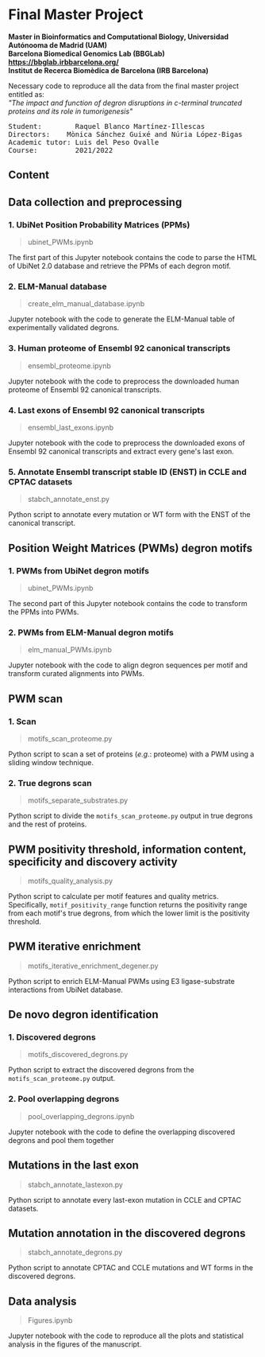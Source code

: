 # Final Master Project

**Master in Bioinformatics and Computational Biology, Universidad Autónooma de Madrid (UAM)**\
**Barcelona Biomedical Genomics Lab (BBGLab) https://bbglab.irbbarcelona.org/** \
**Institut de Recerca Biomèdica de Barcelona (IRB Barcelona)**

Necessary code to reproduce all the data from the final master project entitled as:\
*"The impact and function of degron disruptions in c-terminal truncated proteins and its role in tumorigenesis"*
<pre>
Student:        Raquel Blanco Martínez-Illescas
Directors:    Mònica Sánchez Guixé and Núria López-Bigas
Academic tutor: Luis del Peso Ovalle
Course:         2021/2022
</pre>

## Content

## Data collection and preprocessing

### 1. UbiNet Position Probability Matrices (PPMs)
>ubinet_PWMs.ipynb

The first part of this Jupyter notebook contains the code to parse the HTML of UbiNet 2.0 database and retrieve the PPMs of each degron motif.

### 2. ELM-Manual database
>create_elm_manual_database.ipynb

Jupyter notebook with the code to generate the ELM-Manual table of experimentally validated degrons.

### 3. Human proteome of Ensembl 92 canonical transcripts
>ensembl_proteome.ipynb

Jupyter notebook with the code to preprocess the downloaded human proteome of Ensembl 92 canonical transcripts.

### 4. Last exons of Ensembl 92 canonical transcripts
>ensembl_last_exons.ipynb

Jupyter notebook with the code to preprocess the downloaded exons of Ensembl 92 canonical transcripts and extract every gene's last exon.

### 5. Annotate Ensembl transcript stable ID (ENST) in CCLE and CPTAC datasets
>stabch_annotate_enst.py

Python script to annotate every mutation or WT form with the ENST of the canonical transcript.

## Position Weight Matrices (PWMs) degron motifs

### 1. PWMs from UbiNet degron motifs
>ubinet_PWMs.ipynb

The second part of this Jupyter notebook contains the code to transform the PPMs into PWMs.

### 2. PWMs from ELM-Manual degron motifs
>elm_manual_PWMs.ipynb

Jupyter notebook with the code to align degron sequences per motif and transform curated alignments into PWMs.

## PWM scan

### 1. Scan
>motifs_scan_proteome.py

Python script to scan a set of proteins (*e.g.*: proteome) with a PWM using a sliding window technique.

### 2. True degrons scan
>motifs_separate_substrates.py

Python script to divide the `motifs_scan_proteome.py` output in true degrons and the rest of proteins.

## PWM positivity threshold, information content, specificity and discovery activity
>motifs_quality_analysis.py

Python script to calculate per motif features and quality metrics. Specifically, `motif_positivity_range` function returns the positivity range from each motif's true degrons, from which the lower limit is the positivity threshold. 

## PWM iterative enrichment
>motifs_iterative_enrichment_degener.py

Python script to enrich ELM-Manual PWMs using E3 ligase-substrate interactions from UbiNet database.

## De novo degron identification

### 1. Discovered degrons
>motifs_discovered_degrons.py

Python script to extract the discovered degrons from the `motifs_scan_proteome.py` output. 

### 2. Pool overlapping degrons
>pool_overlapping_degrons.ipynb

Jupyter notebook with the code to define the overlapping discovered degrons and pool them together

## Mutations in the last exon
>stabch_annotate_lastexon.py

Python script to annotate every last-exon mutation in CCLE and CPTAC datasets.

## Mutation annotation in the discovered degrons
>stabch_annotate_degrons.py

Python script to annotate CPTAC and CCLE mutations and WT forms in the discovered degrons. 

## Data analysis
>Figures.ipynb

Jupyter notebook with the code to reproduce all the plots and statistical analysis in the figures of the manuscript. 